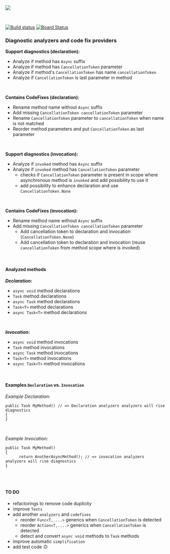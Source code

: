 ![](res/roslyn.png)


<br />

[![Build status](https://dev.azure.com/MalikP/roslyn-analyzers/_apis/build/status/roslyn-analyzers)](https://dev.azure.com/MalikP/roslyn-analyzers/_build/latest?definitionId=2)
[![Board Status](https://dev.azure.com/MalikP/c252d34b-4c08-4a56-a4cb-b7d5eca92f91/c04b9d86-f4f1-4fe2-93cf-121854d15d74/_apis/work/boardbadge/54372833-3ad5-4744-b912-1d645d39b630)](https://dev.azure.com/MalikP/c252d34b-4c08-4a56-a4cb-b7d5eca92f91/_boards/board/t/c04b9d86-f4f1-4fe2-93cf-121854d15d74/Microsoft.RequirementCategory)


### Diagnostic analyzers and code fix providers

__Support diagnostics (declaration):__
- Analyze if method has `Async` suffix
- Analyze if method has `CancellationToken` parameter
- Analyze if method's `CancellationToken` has name `cancellationToken`
- Analyze if `CancellationToken` is last parameter in method

<br />

__Contains CodeFixes (declaration):__
- Rename method name without `Async` suffix
- Add missing `CancellationToken cancellationToken` parameter
- Rename `CancellationToken` parameter to `cancellationToken` when name is not matched
- Reorder method parameters and put `CancellationToken` as last parameter

<br />

__Support diagnostics (invocation):__
- Analyze if `invoked` method has `Async` suffix
- Analyze if `invoked` method has `CancellationToken` parameter
  - checks if `CancellationToken` parameter is present in scope where asynchronous method is `invoked` and add possibility to use it
  - add possibility to enhance declaration and use `CancellationToken.None`

<br />

__Contains CodeFixes (invocation):__
- Rename method name without `Async` suffix
- Add missing `CancellationToken cancellationToken` parameter
  - Add cancellation token to declaration and invocation (`CancellationToken.None`)
  - Add cancellation token to declaration and invocation (reuse `cancellationToken` from method scope where is invoked)
  
<br />

#### Analyzed methods

__*Declaration:*__
- `async void` method declarations
- `Task` method declarations
- `async Task` method declarations
- `Task<T>` method declarations
- `async Task<T>` method declarations

<br />

__*Invocation:*__
- `async void` method invocations
- `Task` method invocations
- `async Task` method invocations
- `Task<T>` method invocations
- `async Task<T>` method invocations

<br />

#### Examples `Declaration` vs. `Invocation`

_Example Declaration:_

```
public Task MyMethod() // => Declaration analyzers analyzers will rise diagnostics
{
}
```

<br />

_Example Invocation:_

```
public Task MyMethod()
{
      return AnotherAsyncMethod(); // => invocation analyzers analyzers will rise diagnostics
}
```

<br/>

<br/>

#### TO DO

- refactorings to remove code duplicity
- improve `Texts`
- add another `analyzers` and `codefixes`
  - reorder `Func<T,....>` generics when `CancellationToken` is detected
  - reorder `Action<T,....>` generics when `CancellationToken` is detected
  - detect and convert `async void` methods to `Task` methods
- improve automatic `simplification`
- add test code :D
